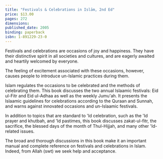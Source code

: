 ```yaml
---
title: "Festivals & Celebrations in Islām, 2nd Ed"
price: $13.00
pages: 272
dimensions:
published_date: 2005
binding: paperback
isbn: 1-891229-23-0
---
```


Festivals and celebrations are occasions of joy and happiness. They have their distinctive spirit in all societies and cultures, and are eagerly awaited and heartily welcomed by everyone.

The feeling of excitement associated with these occasions, however, causes people to introduce un-Islamic practices during them.

Islam regulates the occasions to be celebrated and the methods of celebrating them. This book discusses the two annual Islaamic festivals: Eid ul-Fitr and Eid ul-Adhaa as well as the weekly Jumu'ah. It presents the Islaamic guidelines for celebrations according to the Quraan and Sunnah, and warns against innovated occasions and un-Islaamic festivals.

In addition to topics that are standard to 'Id celebration, such as the 'Id prayer and khutbah, and 'Id pastimes, this book discusses zakat-ul-fitr, the sacrifice, the blessed days of the month of Thul-Hijjah, and many other 'Id-related issues.

The broad and thorough discussions in this book make it an important manual and complete reference on festivals and celebrations in Islam. Indeed, from Allah (swt) we seek help and acceptance.
